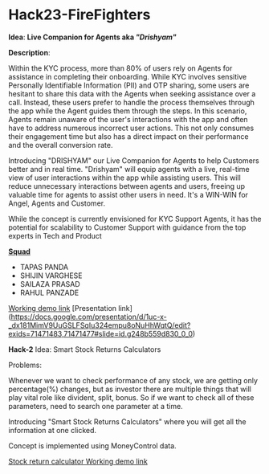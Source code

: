 # Hack23-FireFighters

**Idea**: <b>Live Companion for Agents aka <i>"Drishyam"</i></b> 


**Description**: <p> Within the KYC process, more than 80% of users rely on Agents for assistance in completing their onboarding. While KYC involves sensitive Personally Identifiable Information (PII) and OTP sharing, some users are hesitant to share this data with the Agents when seeking assistance over a call. Instead, these users prefer to handle the process themselves through the app while the Agent guides them through the steps. In this scenario, Agents remain unaware of the user's interactions with the app and often have to address numerous incorrect user actions. This not only consumes their engagement time but also has a direct impact on their performance and the overall conversion rate. </p>

<p> Introducing "DRISHYAM" our Live Companion for Agents to help Customers better and in real time. "Drishyam" will equip agents with a live, real-time view of user interactions within the app while assisting users.
This will reduce unnecessary interactions between agents and users, freeing up valuable time for agents to assist other users in need. It's a WIN-WIN for Angel, Agents and Customer. 
</p>

<p> While the concept is currently envisioned for KYC Support Agents, it has the potential for scalability to Customer Support with guidance from the top experts in Tech and Product</p>


**[Squad]()**
* TAPAS PANDA
* SHIJIN VARGHESE
* SAILAZA PRASAD
* RAHUL PANZADE

[Working demo link](https://drive.google.com/file/d/1RMjAN9pyAsuDGd6PCpMig45-FHh085EP/view?usp=sharing)
[Presentation link] (https://docs.google.com/presentation/d/1uc-x-_dx181MimV9UuGSLFSqIu324empu8oNuHhWqtQ/edit?exids=71471483,71471477#slide=id.g248b559d830_0_0) 


**Hack-2**
Idea: Smart Stock Returns Calculators

Problems:

Whenever we want to check performance of any stock, we are getting only percentage(%) changes, but as investor there are multiple things that will play vital role like divident, split, bonus. So if we want to check all of these parameters, need to search one parameter at a time.

Introducing "Smart Stock Returns Calculators" where you will get all the information at one clicked.

Concept is implemented using MoneyControl data.

[Stock return calculator Working demo link](https://drive.google.com/file/d/1GCTEDrpaGmTprmPXQsIToz964oWD78Yj/view?usp=drive_link)

